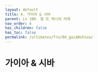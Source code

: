 ```yaml
---
layout: default
title: 4. 가이아 & 시바
parent: Lv 100. 절 또 하나의 미래
nav_order: 4
has_children: false
has_toc: false
permalink: /ultimates/fru/04_gaiaNshiva/
---
```


# **가이아 & 시바**
